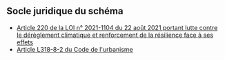 <MenuSchema />

## Socle juridique du schéma
- [Article 220 de la LOI n° 2021-1104 du 22 août 2021 portant lutte contre le dérèglement climatique et renforcement de la résilience face à ses effets](https://www.legifrance.gouv.fr/jorf/article_jo/JORFARTI000043957249)
- [Article L318-8-2 du Code de l'urbanisme](https://www.legifrance.gouv.fr/codes/article_lc/LEGIARTI000043968275)
